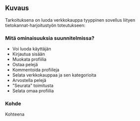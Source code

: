 ## Kuvaus
Tarkoituksena on luoda verkkokauppa tyyppinen sovellus liityen tietokannat-harjoitustyön toteutukseen:

### Mitä ominaisuuksia suunnitelmissa?

* Voi luoda käyttäjän
* Kirjautua sisään
* Muokata profiilia
* Ostaa pelejä
* Kommentoida profiileja
* Selata verkkokauppaa ja sen kategorioita
* Arvostella pelejä
* "Seurata" toimitusta
* Selata omaa profiilia

### Kohde
Kohteena
